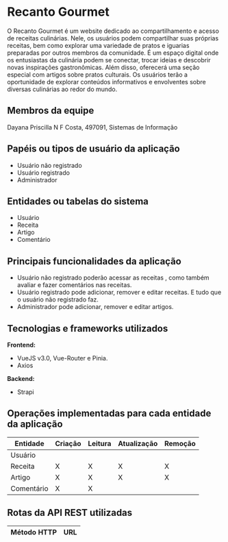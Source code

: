 # Recanto Gourmet

O Recanto Gourmet é um website dedicado ao compartilhamento e acesso de receitas culinárias. Nele, os usuários podem compartilhar suas próprias receitas, bem como explorar uma variedade de pratos e iguarias preparadas por outros membros da comunidade. É um espaço digital onde os entusiastas da culinária podem se conectar, trocar ideias e descobrir novas inspirações gastronômicas. Além disso, oferecerá uma seção especial com artigos sobre pratos culturais. Os usuários terão a oportunidade de explorar conteúdos informativos e envolventes sobre diversas culinárias ao redor do mundo.

## Membros da equipe

Dayana Priscilla N F Costa, 497091, Sistemas de Informação

## Papéis ou tipos de usuário da aplicação

- Usuário não registrado
- Usuário registrado
- Administrador

## Entidades ou tabelas do sistema

- Usuário
- Receita
- Artigo
- Comentário

## Principais funcionalidades da aplicação

- Usuário não registrado poderão acessar as receitas , como também avaliar e fazer comentários nas receitas.
- Usuário registrado pode adicionar, remover e editar receitas. E tudo que o usuário não registrado faz.
- Administrador pode adicionar, remover e editar artigos.


## Tecnologias e frameworks utilizados

**Frontend:**

- VueJS v3.0, Vue-Router e Pinia.
- Axios

**Backend:**

- Strapi


## Operações implementadas para cada entidade da aplicação


| Entidade| Criação | Leitura | Atualização | Remoção |
| --- | --- | --- | --- | --- |
| Usuário |  |  |  |  |
| Receita | X  | X |  X | X |
| Artigo | X  | X |  X | X |
| Comentário | X |  X  |  |  |



## Rotas da API REST utilizadas

| Método HTTP | URL |
| --- | --- |
